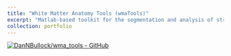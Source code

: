 ```yaml
---
title: "White Matter Anatomy Tools (wmaTools)"
excerpt: "Matlab-based toolkit for the segmentation and analysis of streamline tractography.<br/><img src='https://raw.githubusercontent.com/brainlife/app-wmaSeg/blob/master/wmaSeg.png'>"
collection: portfolio
---
```


[![DanNBullock/wma_tools - GitHub](https://gh-card.dev/repos/DanNBullock/wma_tools.svg)](https://github.com/DanNBullock/wma_tools)
